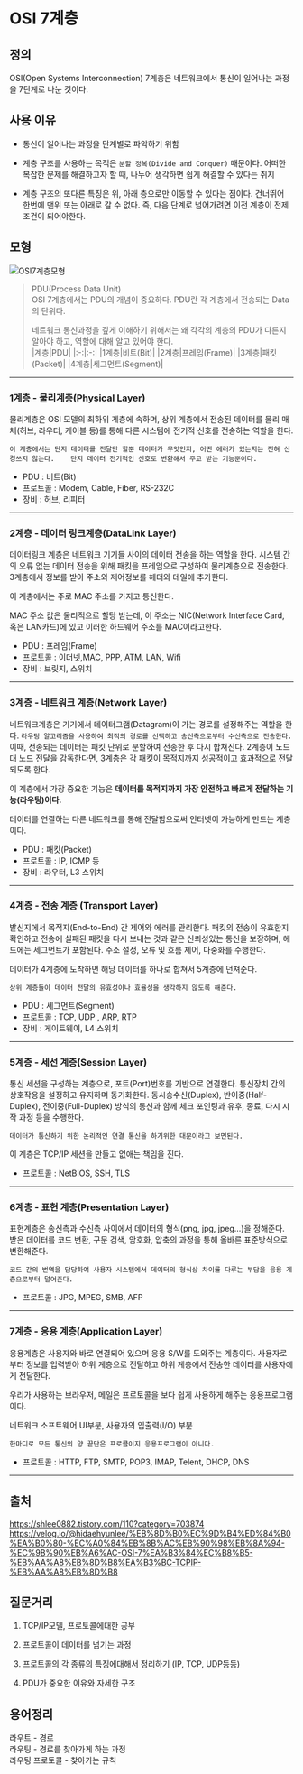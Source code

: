 # OSI 7계층

## 정의
OSI(Open Systems Interconnection) 7계층은 네트워크에서 통신이 일어나는 과정을 7단계로 나눈 것이다.


## 사용 이유
* 통신이 일어나는 과정을 단계별로 파악하기 위함
  
* 계층 구조를 사용하는 목적은 `분할 정복(Divide and Conquer)` 때문이다. 어떠한 복잡한 문제를 해결하고자 할 때, 나누어 생각하면 쉽게 해결할 수 있다는 취지

* 계층 구조의 또다른 특징은 위, 아래 층으로만 이동할 수 있다는 점이다. 건너뛰어 한번에 맨위 또는 아래로 갈 수 없다. 즉, 다음 단계로 넘어가려면 이전 계층이 전제조건이 되어야한다.

## 모형
![OSI7계층모형](https://img1.daumcdn.net/thumb/R800x0/?scode=mtistory2&fname=https%3A%2F%2Ft1.daumcdn.net%2Fcfile%2Ftistory%2F25303F355755856B02)

> PDU(Process Data Unit)   
> OSI 7계층에서는 PDU의 개념이 중요하다. PDU란 각 계층에서 전송되는 Data의 단위다.   
> 
> 네트워크 통신과정을 깊게 이해하기 위해서는 왜 각각의 계층의 PDU가 다른지 알아야 하고, 역할에 대해 알고 있어야 한다.   
> |계층|PDU|
> |:-:|:-:|
> |1계층|비트(Bit)|
> |2계층|프레임(Frame)|
> |3계층|패킷(Packet)|
> |4계층|세그먼트(Segment)|
---
### 1계층 - 물리계층(Physical Layer)
물리계층은 OSI 모델의 최하위 계층에 속하며, 상위 계층에서 전송된 데이터를 물리 매체(허브, 라우터, 케이블 등)를 통해 다른 시스템에 전기적 신호를 전송하는 역할을 한다.


`이 계층에서는 단지 데이터를 전달만 할뿐 데이터가 무엇인지, 어떤 에러가 있는지는 전혀 신경쓰지 않는다.   
단지 데이터 전기적인 신호로 변환해서 주고 받는 기능뿐이다.`

* PDU : 비트(Bit)
* 프로토콜 : Modem, Cable, Fiber, RS-232C
* 장비 : 허브, 리피터

---
### 2계층 - 데이터 링크계층(DataLink Layer)
데이터링크 계층은 네트워크 기기들 사이의 데이터 전송을 하는 역할을 한다. 시스템 간의 오류 없는 데이터 전송을 위해 패킷을 프레임으로 구성하여 물리계층으로 전송한다. 3계층에서 정보를 받아 주소와 제어정보를 헤더와 테일에 추가한다.

이 계층에서는 주로 MAC 주소를 가지고 통신한다.  

MAC 주소 값은 물리적으로 할당 받는데, 이 주소는 NIC(Network Interface Card, 혹은 LAN카드)에 있고 이러한 하드웨어 주소를 MAC이라고한다.    

* PDU : 프레임(Frame)
* 프로토콜 : 이더넷,MAC, PPP, ATM, LAN, Wifi
* 장비 : 브릿지, 스위치

---
### 3계층 - 네트워크 계층(Network Layer)
네트워크계층은 기기에서 데이터그램(Datagram)이 가는 경로를 설정해주는 역할을 한다. `라우팅 알고리즘을 사용하여 최적의 경로를 선택하고 송신측으로부터 수신측으로 전송한다.` 이때, 전송되는 데이터는 패킷 단위로 분할하여 전송한 후 다시 합쳐진다. 2계층이 노드 대 노드 전달을 감독한다면, 3계층은 각 패킷이 목적지까지 성공적이고 효과적으로 전달되도록 한다.

이 계층에서 가장 중요한 기능은 __데이터를 목적지까지 가장 안전하고 빠르게 전달하는 기능(라우팅)이다.__

데이터를 연결하는 다른 네트워크를 통해 전달함으로써 인터넷이 가능하게 만드는 계층이다.

* PDU : 패킷(Packet)
* 프로토콜 : IP, ICMP 등
* 장비 : 라우터, L3 스위치

---
### 4계층 - 전송 계층 (Transport Layer)
발신지에서 목적지(End-to-End) 간 제어와 에러를 관리한다. 패킷의 전송이 유효한지 확인하고 전송에 실패된 패킷을 다시 보내는 것과 같은 신뢰성있는 통신을 보장하며, 헤드에는 세그먼트가 포함된다. 주소 설정, 오류 및 흐름 제어, 다중화를 수행한다.
   
데이터가 4계층에 도착하면 해당 데이터를 하나로 합쳐서 5계층에 던져준다.

`상위 계층들이 데이터 전달의 유효성이나 효율성을 생각하지 않도록 해준다.`

* PDU : 세그먼트(Segment)
* 프로토콜 : TCP, UDP , ARP, RTP
* 장비 : 게이트웨이, L4 스위치


---
### 5계층 - 세선 계층(Session Layer)

통신 세션을 구성하는 계층으로, 포트(Port)번호를 기반으로 연결한다. 통신장치 간의 상호작용을 설정하고 유지하며 동기화한다. 동시송수신(Duplex), 반이중(Half-Duplex), 전이중(Full-Duplex) 방식의 통신과 함께 체크 포인팅과 유후, 종료, 다시 시작 과정 등을 수행한다.

`데이터가 통신하기 위한 논리적인 연결 통신을 하기위한 대문이라고 보면된다.`

이 계층은 TCP/IP 세션을 만들고 없애는 책임을 진다.

* 프로토콜 : NetBIOS, SSH, TLS

---
### 6계층 - 표현 계층(Presentation Layer)
표현계층은 송신측과 수신측 사이에서 데이터의 형식(png, jpg, jpeg...)을 정해준다. 받은 데이터를 코드 변환, 구문 검색, 암호화, 압축의 과정을 통해 올바른 표준방식으로 변환해준다.

`코드 간의 번역을 담당하여 사용자 시스템에서 데이터의 형식상 차이를 다루는 부담을 응용 계층으로부터 덜어준다.`

* 프로토콜 : JPG, MPEG, SMB, AFP

---
### 7계층 - 응용 계층(Application Layer)

응용계층은 사용자와 바로 연결되어 있으며 응용 S/W를 도와주는 계층이다. 사용자로부터 정보를 입력받아 하위 계층으로 전달하고 하위 계층에서 전송한 데이터를 사용자에게 전달한다.

우리가 사용하는 브라우저, 메일은 프로토콜을 보다 쉽게 사용하게 해주는 응용프로그램이다.

네트워크 소프트웨어 UI부분, 사용자의 입출력(I/O) 부분


`한마디로 모든 통신의 양 끝단은 프로콜이지 응용프로그램이 아니다.`


* 프로토콜 : HTTP, FTP, SMTP, POP3, IMAP, Telent, DHCP, DNS

---

## 출처
https://shlee0882.tistory.com/110?category=703874
https://velog.io/@hidaehyunlee/%EB%8D%B0%EC%9D%B4%ED%84%B0%EA%B0%80-%EC%A0%84%EB%8B%AC%EB%90%98%EB%8A%94-%EC%9B%90%EB%A6%AC-OSI-7%EA%B3%84%EC%B8%B5-%EB%AA%A8%EB%8D%B8%EA%B3%BC-TCPIP-%EB%AA%A8%EB%8D%B8


## 질문거리

1. TCP/IP모델, 프로토콜에대한 공부

2. 프로토콜이 데이터를 넘기는 과정

3. 프로토콜의 각 종류의 특징에대해서 정리하기 (IP, TCP, UDP등등)
   
4. PDU가 중요한 이유와 자세한 구조

## 용어정리

라우트 - 경로   
라우팅 - 경로를 찾아가게 하는 과정   
라우팅 프로토콜 - 찾아가는 규칙





